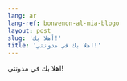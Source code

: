 ```yaml
---
lang: ar
lang-ref: bonvenon-al-mia-blogo
layout: post
slug: 'أهلا بك!'
title: 'اهلا بك في مدونتي!'
---
```


اهلا بك في مدونتي!
